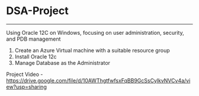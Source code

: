 # DSA-Project
---
Using Oracle 12C on Windows, focusing on user administration, security, and
PDB management

1. Create an Azure Virtual machine with a suitable resource group
2. Install Oracle 12c
3. Manage Database as the Administrator
   
Project Video - https://drive.google.com/file/d/10AWThgtfwfsxFqBB9GcSsCylkvNVCv4a/view?usp=sharing
